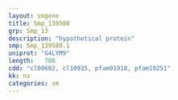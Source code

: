 ```yaml
---
layout: smgene
title: Smp_139580
grp: Smp_13
description: "hypothetical protein"
smp: Smp_139580.1
uniprot: "G4LYM9"
length:   786
cdd: "cl00682, cl10935, pfam01918, pfam10251"
kk: ns
categories: sm
---
```

